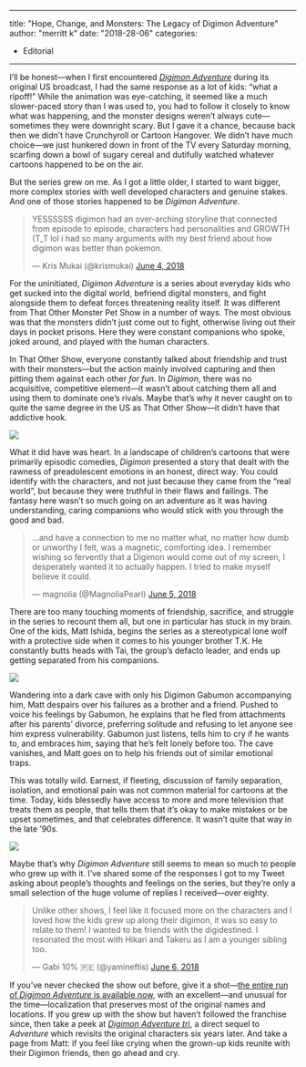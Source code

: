 
---
title: "Hope, Change, and Monsters: The Legacy of Digimon Adventure"
author: "merritt k"
date: "2018-28-06"
categories:
- Editorial
---

I&#8217;ll be honest—when I first encountered *[Digimon Adventure](https://vrv.co/series/G65VK7PQ6/Digimon-Adventure)* during its original US broadcast, I had the same response as a lot of kids: &#8220;what a ripoff!&#8221; While the animation was eye-catching, it seemed like a much slower-paced story than I was used to, you had to follow it closely to know what was happening, and the monster designs weren&#8217;t always cute—sometimes they were downright scary. But I gave it a chance, because back then we didn&#8217;t have Crunchyroll or Cartoon Hangover. We didn&#8217;t have much choice—we just hunkered down in front of the TV every Saturday morning, scarfing down a bowl of sugary cereal and dutifully watched whatever cartoons happened to be on the air.

But the series grew on me. As I got a little older, I started to want bigger, more complex stories with well developed characters and genuine stakes. And one of those stories happened to be *Digimon Adventure*.

> YESSSSSS digimon had an over-arching storyline that connected from episode to episode, characters had personalities and GROWTH (T_T lol i had so many arguments with my best friend about how digimon was better than pokemon.
> 
> &mdash; Kris Mukai (@krismukai) [June 4, 2018](https://twitter.com/krismukai/status/1003787503558537216?ref_src=twsrc%5Etfw)

For the uninitiated, *Digimon Adventure* is a series about everyday kids who get sucked into the digital world, befriend digital monsters, and fight alongside them to defeat forces threatening reality itself. It was different from That Other Monster Pet Show in a number of ways. The most obvious was that the monsters didn&#8217;t just come out to fight, otherwise living out their days in pocket prisons. Here they were constant companions who spoke, joked around, and played with the human characters.

In That Other Show, everyone constantly talked about friendship and trust with their monsters—but the action mainly involved capturing and then pitting them against each other *for fun*. In *Digimon*, there was no acquisitive, competitive element—it wasn&#8217;t about catching them all and using them to dominate one&#8217;s rivals. Maybe that&#8217;s why it never caught on to quite the same degree in the US as That Other Show—it didn&#8217;t have that addictive hook.

![](https://i2.wp.com/vrvblog.co/wp-content/uploads/2018/06/Screen-Shot-2018-06-26-at-3.12.44-PM.png?resize=1060%2C800&#038;ssl=1)

What it did have was heart. In a landscape of children&#8217;s cartoons that were primarily episodic comedies, *Digimon* presented a story that dealt with the rawness of preadolescent emotions in an honest, direct way. You could identify with the characters, and not just because they came from the &#8220;real world&#8221;, but because they were truthful in their flaws and failings. The fantasy here wasn&#8217;t so much going on an adventure as it was having understanding, caring companions who would stick with you through the good and bad.

> &#8230;and have a connection to me no matter what, no matter how dumb or unworthy I felt, was a magnetic, comforting idea. I remember wishing so fervently that a Digimon would come out of my screen, I desperately wanted it to actually happen. I tried to make myself believe it could.
> 
> &mdash; magnolia (@MagnoliaPearl) [June 5, 2018](https://twitter.com/MagnoliaPearl/status/1003792897219727366?ref_src=twsrc%5Etfw)

There are too many touching moments of friendship, sacrifice, and struggle in the series to recount them all, but one in particular has stuck in my brain. One of the kids, Matt Ishida, begins the series as a stereotypical lone wolf with a protective side when it comes to his younger brother T.K. He constantly butts heads with Tai, the group&#8217;s defacto leader, and ends up getting separated from his companions.

![](https://i1.wp.com/vrvblog.co/wp-content/uploads/2018/06/Screen-Shot-2018-06-26-at-3.06.51-PM.png?resize=1060%2C800&#038;ssl=1)

Wandering into a dark cave with only his Digimon Gabumon accompanying him, Matt despairs over his failures as a brother and a friend. Pushed to voice his feelings by Gabumon, he explains that he fled from attachments after his parents&#8217; divorce, preferring solitude and refusing to let anyone see him express vulnerability. Gabumon just listens, tells him to cry if he wants to, and embraces him, saying that he&#8217;s felt lonely before too. The cave vanishes, and Matt goes on to help his friends out of similar emotional traps.

This was totally wild. Earnest, if fleeting, discussion of family separation, isolation, and emotional pain was not common material for cartoons at the time. Today, kids blessedly have access to more and more television that treats them as people, that tells them that it&#8217;s okay to make mistakes or be upset sometimes, and that celebrates difference. It wasn&#8217;t quite that way in the late &#8217;90s.

![](https://i1.wp.com/vrvblog.co/wp-content/uploads/2018/06/Screen-Shot-2018-06-26-at-3.15.58-PM.png?resize=1060%2C800&#038;ssl=1)

Maybe that&#8217;s why *Digimon Adventure* still seems to mean so much to people who grew up with it. I&#8217;ve shared some of the responses I got to my Tweet asking about people&#8217;s thoughts and feelings on the series, but they&#8217;re only a small selection of the huge volume of replies I received—over eighty.

> Unlike other shows, I feel like it focused more on the characters and I loved how the kids grew up along their digimon, it was so easy to relate to them! I wanted to be friends with the digidestined. I resonated the most with Hikari and Takeru as I am a younger sibling too.
> 
> &mdash; Gabi 10% 🇵🇪 (@yamineftis) [June 6, 2018](https://twitter.com/yamineftis/status/1004182925083111429?ref_src=twsrc%5Etfw)

If you&#8217;ve never checked the show out before, give it a shot—[the entire run of *Digimon Adventure* is available now](https://vrv.co/series/G65VK7PQ6/Digimon-Adventure), with an excellent—and unusual for the time—localization that preserves most of the original names and locations. If you grew up with the show but haven&#8217;t followed the franchise since, then take a peek at *[Digimon Adventure tri](https://vrv.co/series/G6NQX5GZ6/Digimon-Adventure-tri)*, a direct sequel to *Adventure* which revisits the original characters six years later. And take a page from Matt: if you feel like crying when the grown-up kids reunite with their Digimon friends, then go ahead and cry.
